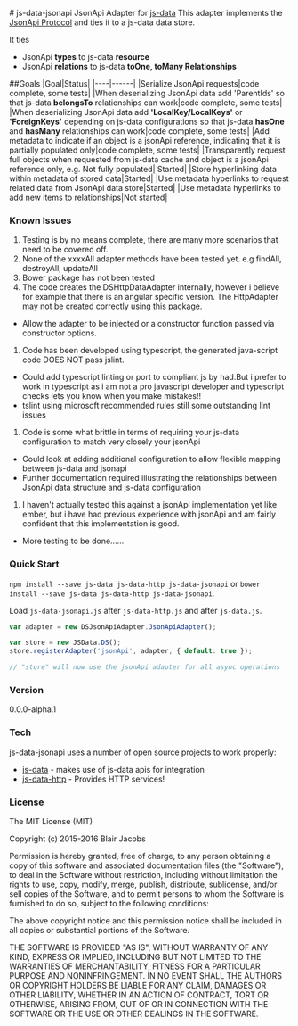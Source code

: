 ﻿﻿# js-data-jsonapi
JsonApi Adapter for [js-data](www.js-data.io) 
This adapter implements the [JsonApi Protocol](http://jsonapi.org/) and ties it to a js-data data store.

It ties 
- JsonApi **types** to js-data **resource**
- JsonApi **relations** to js-data **toOne, toMany Relationships**

##Goals
|Goal|Status|
|----|------|
|Serialize JsonApi requests|code complete, some tests|
|When deserializing JsonApi data add 'ParentIds' so that js-data **belongsTo** relationships can work|code complete, some tests|
|When deserializing JsonApi data add **'LocalKey/LocalKeys'** or **'ForeignKeys'** depending on js-data configurations so that js-data **hasOne** and **hasMany** relationships can work|code complete, some tests|
|Add metadata to indicate if an object is a jsonApi reference, indicating that it is partially populated only|code complete, some tests|
|Transparently request full objects when requested from js-data cache and object is a jsonApi reference only, e.g. Not fully populated| Started|
|Store hyperlinking data within metadata of stored data|Started|
|Use metadata hyperlinks to request related data from JsonApi data store|Started|
|Use metadata hyperlinks to add new items to relationships|Not started|

### Known Issues
1. Testing is by no means complete, there are many more scenarios that need to be covered off.
1. None of the xxxxAll adapter methods have been tested yet. e.g  findAll, destroyAll, updateAll
1. Bower package has not been tested
1. The code creates the DSHttpDataAdapter internally, however i believe for example that there is an angular specific version. The HttpAdapter may not be created correctly using this package.
- Allow the adapter to be injected or a constructor function passed via constructor options.
1. Code has been developed using typescript, the generated java-script code DOES NOT pass jslint.
- Could add typescript linting or port to compliant js by had.But i prefer to work in typescript as i am not a pro javascript developer and typescript checks lets you know when you make mistakes!!
- tslint using microsoft recommended rules still some outstanding lint issues
1. Code is some what brittle in terms of requiring your js-data configuration to match very closely your jsonApi
- Could look at adding additional configuration to allow flexible mapping between js-data and jsonapi
- Further documentation required illustrating the relationships between JsonApi data structure and js-data configuration
1. I haven't actually tested this against a jsonApi implementation yet like ember, but i have had previous experience with jsonApi and am fairly confident that this implementation is good.
- More testing to be done......


### Quick Start
`npm install --save js-data js-data-http js-data-jsonapi` or `bower install --save js-data js-data-http js-data-jsonapi`.

Load `js-data-jsonapi.js` after  `js-data-http.js` and after `js-data.js`.

```js
var adapter = new DSJsonApiAdapter.JsonApiAdapter();

var store = new JSData.DS();
store.registerAdapter('jsonApi', adapter, { default: true });

// "store" will now use the jsonApi adapter for all async operations
```

### Version
0.0.0-alpha.1

### Tech

js-data-jsonapi uses a number of open source projects to work properly:

* [js-data](https://github.com/js-data/js-data) - makes use of js-data apis for integration
* [js-data-http](https://github.com/js-data/js-data-http) - Provides HTTP services!

### License

The MIT License (MIT)

Copyright (c) 2015-2016 Blair Jacobs

Permission is hereby granted, free of charge, to any person obtaining a copy
of this software and associated documentation files (the "Software"), to deal
in the Software without restriction, including without limitation the rights
to use, copy, modify, merge, publish, distribute, sublicense, and/or sell
copies of the Software, and to permit persons to whom the Software is
furnished to do so, subject to the following conditions:

The above copyright notice and this permission notice shall be included in all
copies or substantial portions of the Software.

THE SOFTWARE IS PROVIDED "AS IS", WITHOUT WARRANTY OF ANY KIND, EXPRESS OR
IMPLIED, INCLUDING BUT NOT LIMITED TO THE WARRANTIES OF MERCHANTABILITY,
FITNESS FOR A PARTICULAR PURPOSE AND NONINFRINGEMENT. IN NO EVENT SHALL THE
AUTHORS OR COPYRIGHT HOLDERS BE LIABLE FOR ANY CLAIM, DAMAGES OR OTHER
LIABILITY, WHETHER IN AN ACTION OF CONTRACT, TORT OR OTHERWISE, ARISING FROM,
OUT OF OR IN CONNECTION WITH THE SOFTWARE OR THE USE OR OTHER DEALINGS IN THE
SOFTWARE.